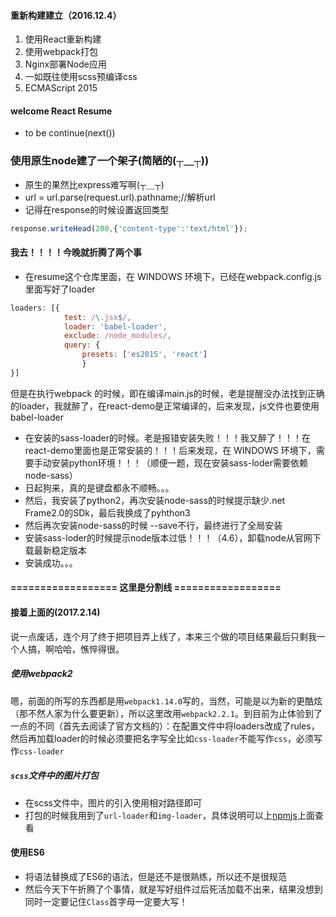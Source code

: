 #### 重新构建建立（2016.12.4）
1. 使用React重新构建
2. 使用webpack打包
3. Nginx部署Node应用
4. 一如既往使用scss预编译css
5. ECMAScript 2015

#### welcome React Resume
- to be continue(next())

### 使用原生node建了一个架子(简陋的(┬＿┬))
- 原生的果然比express难写啊(┬＿┬)
- url = url.parse(request.url).pathname;//解析url
- 记得在response的时候设置返回类型
```javascript
response.writeHead(200,{'content-type':'text/html'});
```

#### 我去！！！！今晚就折腾了两个事
- 在resume这个仓库里面，在 WINDOWS 环境下，已经在webpack.config.js里面写好了loader
```javascript
loaders: [{
            test: /\.jsx$/,
            loader: 'babel-loader',
            exclude: /node_modules/,
            query: {
                presets: ['es2015', 'react']
                }
}]
```
但是在执行webpack 的时候，即在编译main.js的时候，老是提醒没办法找到正确的loader，我就醉了，在react-demo是正常编译的，后来发现，js文件也要使用babel-loader

- 在安装的sass-loader的时候。老是报错安装失败！！！我又醉了！！！在react-demo里面也是正常安装的！！！后来发现，在 WINDOWS 环境下，需要手动安装python环境！！！（顺便一题，现在安装sass-loder需要依赖node-sass）
- 日起狗来，真的是键盘都永不顺畅。。。
- 然后，我安装了python2，再次安装node-sass的时候提示缺少.net Frame2.0的SDk，最后我换成了pyhthon3
- 然后再次安装node-sass的时候 --save不行，最终进行了全局安装
- 安装sass-loder的时候提示node版本过低！！！（4.6），卸载node从官网下载最新稳定版本
- 安装成功。。。


#### ================== 这里是分割线 ==================

#### 接着上面的(2017.2.14)
说一点废话，连个月了终于把项目弄上线了，本来三个做的项目结果最后只剩我一个人搞，啊哈哈，憔悴得很。

##### 使用webpack2
嗯，前面的所写的东西都是用`webpack1.14.0`写的，当然，可能是以为新的更酷炫（那不然人家为什么要更新），所以这里改用`webpack2.2.1`。到目前为止体验到了一点的不同（首先去阅读了官方文档的）：在配置文件中将loaders改成了rules，然后再加载loader的时候必须要把名字写全比如`css-loader`不能写作`css`，必须写作`css-loader`

##### `scss`文件中的图片打包
* 在scss文件中，图片的引入使用相对路径即可
* 打包的时候我用到了`url-loader`和`img-loader`，具体说明可以上[npmjs](http://www.npmjs.com)上面查看

#### 使用ES6
* 将语法替换成了ES6的语法，但是还不是很熟练，所以还不是很规范
* 然后今天下午折腾了个事情，就是写好组件过后死活加载不出来，结果没想到同时一定要记住`Class`首字母一定要大写！
